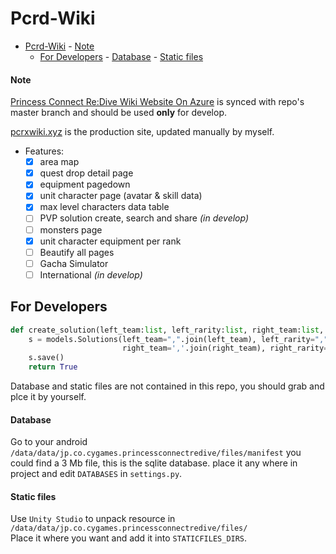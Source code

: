 # Pcrd-Wiki

- [Pcrd-Wiki](#pcrd-wiki)
            - [Note](#note)
    - [For Developers](#for-developers)
            - [Database](#database)
            - [Static files](#static-files)

#### Note

[Princess Connect Re:Dive Wiki Website On Azure](http://pcrd.azurewebsites.net) is synced with repo's master branch
and should be used **only** for develop.

[pcrxwiki.xyz](https://pcrxwiki.xyz) is the production site, updated manually by myself.

- Features:
  - [x] area map
  - [x] quest drop detail page
  - [x] equipment pagedown
  - [x] unit character page (avatar & skill data)
  - [x] max level characters data table
  - [ ] PVP solution create, search and share _(in develop)_
  - [ ] monsters page
  - [x] unit character equipment per rank
  - [ ] Beautify all pages
  - [ ] Gacha Simulator
  - [ ] International _(in develop)_

## For Developers

```python
def create_solution(left_team:list, left_rarity:list, right_team:list, right_rarity:list):
    s = models.Solutions(left_team=",".join(left_team), left_rarity=",".join(left_rarity),
                         right_team=','.join(right_team), right_rarity=','.join(right_rarity))
    s.save()
    return True
```
Database and static files are not contained in this repo, you should grab and plce it by yourself.

#### Database

Go to your android `/data/data/jp.co.cygames.princessconnectredive/files/manifest`
you could find a 3 Mb file, this is the sqlite database.
place it any where in project and edit `DATABASES` in `settings.py`.

#### Static files

Use `Unity Studio` to unpack resource in `/data/data/jp.co.cygames.princessconnectredive/files/`  
Place it where you want and add it into `STATICFILES_DIRS`. 